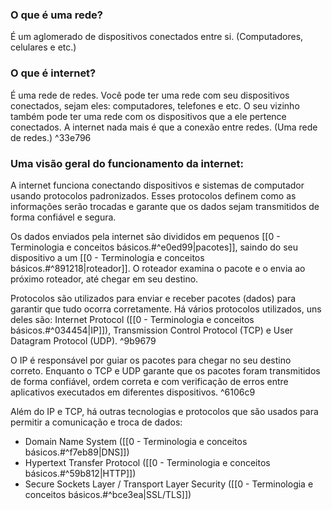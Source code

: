 ### O que é uma rede?
É um aglomerado de dispositivos conectados entre si. (Computadores, celulares e etc.)
### O que é internet?
É uma rede de redes.
Você pode ter uma rede com seu dispositivos conectados, sejam eles: computadores, telefones e etc. O seu vizinho também pode ter uma rede com os dispositivos que a ele pertence conectados. A internet nada mais é que a conexão entre redes. (Uma rede de redes.) ^33e796
### Uma visão geral do funcionamento da internet:
A internet funciona conectando dispositivos e sistemas de computador usando protocolos padronizados. Esses protocolos definem como as informações serão trocadas e garante que os dados sejam transmitidos de forma confiável e segura.

Os dados enviados pela internet são divididos em pequenos [[0 - Terminologia e conceitos básicos.#^e0ed99|pacotes]], saindo do seu dispositivo a um [[0 - Terminologia e conceitos básicos.#^891218|roteador]]. O roteador examina o pacote e o envia ao próximo roteador, até chegar em seu destino.

Protocolos são utilizados para enviar e receber pacotes (dados) para garantir que tudo ocorra corretamente. Há vários protocolos utilizados, uns deles são: Internet Protocol ([[0 - Terminologia e conceitos básicos.#^034454|IP]]), Transmission Control Protocol (TCP) e User Datagram Protocol (UDP). ^9b9679

O IP é responsável por guiar os pacotes para chegar no seu destino correto. Enquanto o TCP e UDP garante que os pacotes foram transmitidos de forma confiável, ordem correta e com verificação de erros entre aplicativos executados em diferentes dispositivos. ^6106c9

Além do IP e TCP, há outras tecnologias e protocolos que são usados para permitir a comunicação e troca de dados:
* Domain Name System ([[0 - Terminologia e conceitos básicos.#^f7eb89|DNS]])
* Hypertext Transfer Protocol ([[0 - Terminologia e conceitos básicos.#^59b812|HTTP]])
* Secure Sockets Layer / Transport Layer Security ([[0 - Terminologia e conceitos básicos.#^bce3ea|SSL/TLS]])